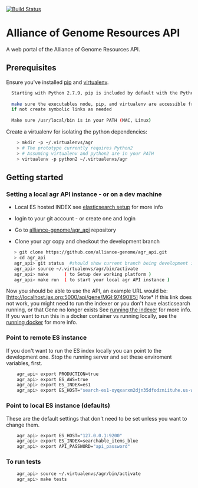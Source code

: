 [![Build Status](https://travis-ci.org/alliance-genome/agr.svg?branch=master)](https://travis-ci.org/alliance-genome/agr)

# Alliance of Genome Resources API
A web portal of the Alliance of Genome Resources API.

## Prerequisites

Ensure you've installed [pip][1] and [virtualenv][2].

```bash
  Starting with Python 2.7.9, pip is included by default with the Python binary installers. 
  
  make sure the executables node, pip, and virtualenv are accessible from /usr/local/bin  (MAC, Linux)
  if not create symbolic links as needed
  
  Make sure /usr/local/bin is in your PATH (MAC, Linux)
```
Create a virtualenv for isolating the python dependencies:

```bash
	> mkdir -p ~/.virtualenvs/agr
	> # The prototype currently requires Python2
	> # Assuming virtualenv and python2 are in your PATH
	> virtualenv -p python2 ~/.virtualenvs/agr
```


## Getting started


### Setting a local agr API instance - or on a dev machine

* Local ES hosted INDEX see [elasticsearch setup][4] for more info

* login to your git account - or create one and login
* Go to [alliance-genome/agr_api][3] repository
* Clone your agr copy and checkout the development branch

```bash
   > git clone https://github.com/alliance-genome/agr_api.git
   > cd agr_api
   agr_api> git status  #should show current branch being development if not git checkout development
   agr_api> source ~/.virtualenvs/agr/bin/activate
   agr_api> make      ( to Setup dev working platform )
   agr_api> make run  ( to start your local agr API instance )
```

Now you should be able to use the API, an example URL would be: [http://localhost.jax.org:5000/api/gene/MGI:97490][5] Note* If this link does not work, you might need to run the indexer or you don't have elasticsearch running, or that Gene no longer exists See [running the indexer][6] for more info.
If you want to run this in a docker container vs running locally, see the [running docker][7] for more info. 

### Point to remote ES instance

If you don't want to run the ES index locally you can point to the development one. Stop the running server and set these enviroment variables, first.

```bash
	agr_api> export PRODUCTION=true
	agr_api> export ES_AWS=true
	agr_api> export ES_INDEX=es1
	agr_api> export ES_HOST="search-es1-oyqxarxm2djn35dfodzniituhe.us-west-2.es.amazonaws.com"
```

### Point to local ES instance (defaults)

These are the default settings that don't need to be set unless you want to change them.

```bash
	agr_api> export ES_HOST="127.0.0.1:9200"
	agr_api> export ES_INDEX=searchable_items_blue
	agr_api> export API_PASSWORD="api_password"
```

### To run tests
```bash
	agr_api> source ~/.virtualenvs/agr/bin/activate
	agr_api> make tests
```

[1]: https://pip.pypa.io/en/stable/installing/
[2]: https://virtualenv.pypa.io/en/stable/installation/
[3]: https://github.com/alliance-genome/agr_api
[4]: ES_SETUP.md
[5]: http://localhost.jax.org:5000/api/gene/MGI:97490
[6]: https://github.com/alliance-genome/agr_indexer
[7]: DOCKER.md
